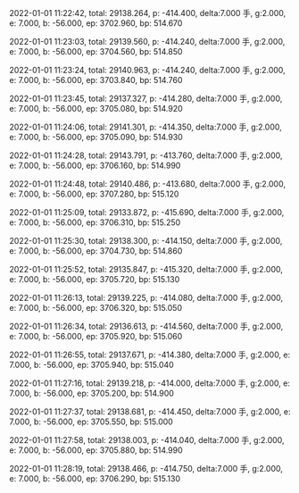 2022-01-01 11:22:42, total: 29138.264, p: -414.400, delta:7.000 手, g:2.000, e: 7.000, b: -56.000, ep: 3702.960, bp: 514.670

2022-01-01 11:23:03, total: 29139.560, p: -414.240, delta:7.000 手, g:2.000, e: 7.000, b: -56.000, ep: 3704.560, bp: 514.850

2022-01-01 11:23:24, total: 29140.963, p: -414.240, delta:7.000 手, g:2.000, e: 7.000, b: -56.000, ep: 3703.840, bp: 514.760

2022-01-01 11:23:45, total: 29137.327, p: -414.280, delta:7.000 手, g:2.000, e: 7.000, b: -56.000, ep: 3705.080, bp: 514.920

2022-01-01 11:24:06, total: 29141.301, p: -414.350, delta:7.000 手, g:2.000, e: 7.000, b: -56.000, ep: 3705.090, bp: 514.930

2022-01-01 11:24:28, total: 29143.791, p: -413.760, delta:7.000 手, g:2.000, e: 7.000, b: -56.000, ep: 3706.160, bp: 514.990

2022-01-01 11:24:48, total: 29140.486, p: -413.680, delta:7.000 手, g:2.000, e: 7.000, b: -56.000, ep: 3707.280, bp: 515.120

2022-01-01 11:25:09, total: 29133.872, p: -415.690, delta:7.000 手, g:2.000, e: 7.000, b: -56.000, ep: 3706.310, bp: 515.250

2022-01-01 11:25:30, total: 29138.300, p: -414.150, delta:7.000 手, g:2.000, e: 7.000, b: -56.000, ep: 3704.730, bp: 514.860

2022-01-01 11:25:52, total: 29135.847, p: -415.320, delta:7.000 手, g:2.000, e: 7.000, b: -56.000, ep: 3705.720, bp: 515.130

2022-01-01 11:26:13, total: 29139.225, p: -414.080, delta:7.000 手, g:2.000, e: 7.000, b: -56.000, ep: 3706.320, bp: 515.050

2022-01-01 11:26:34, total: 29136.613, p: -414.560, delta:7.000 手, g:2.000, e: 7.000, b: -56.000, ep: 3705.920, bp: 515.060

2022-01-01 11:26:55, total: 29137.671, p: -414.380, delta:7.000 手, g:2.000, e: 7.000, b: -56.000, ep: 3705.940, bp: 515.040

2022-01-01 11:27:16, total: 29139.218, p: -414.000, delta:7.000 手, g:2.000, e: 7.000, b: -56.000, ep: 3705.200, bp: 514.900

2022-01-01 11:27:37, total: 29138.681, p: -414.450, delta:7.000 手, g:2.000, e: 7.000, b: -56.000, ep: 3705.550, bp: 515.000

2022-01-01 11:27:58, total: 29138.003, p: -414.040, delta:7.000 手, g:2.000, e: 7.000, b: -56.000, ep: 3705.880, bp: 514.990

2022-01-01 11:28:19, total: 29138.466, p: -414.750, delta:7.000 手, g:2.000, e: 7.000, b: -56.000, ep: 3706.290, bp: 515.130